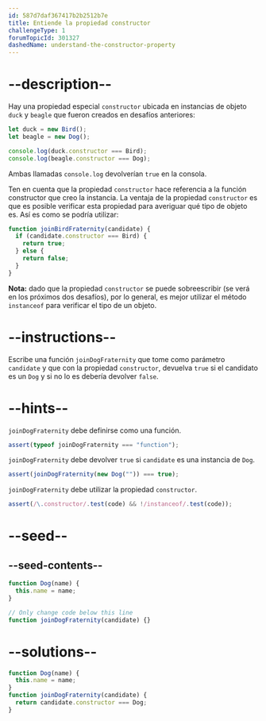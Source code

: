 ```yaml
---
id: 587d7daf367417b2b2512b7e
title: Entiende la propiedad constructor
challengeType: 1
forumTopicId: 301327
dashedName: understand-the-constructor-property
---
```


# --description--

Hay una propiedad especial `constructor` ubicada en instancias de objeto `duck` y `beagle` que fueron creados en desafíos anteriores:

```js
let duck = new Bird();
let beagle = new Dog();

console.log(duck.constructor === Bird);
console.log(beagle.constructor === Dog);
```

Ambas llamadas `console.log` devolverían `true` en la consola.

Ten en cuenta que la propiedad `constructor` hace referencia a la función constructor que creo la instancia. La ventaja de la propiedad `constructor` es que es posible verificar esta propiedad para averiguar qué tipo de objeto es. Así es como se podría utilizar:

```js
function joinBirdFraternity(candidate) {
  if (candidate.constructor === Bird) {
    return true;
  } else {
    return false;
  }
}
```

**Nota:** dado que la propiedad `constructor` se puede sobreescribir (se verá en los próximos dos desafíos), por lo general, es mejor utilizar el método `instanceof` para verificar el tipo de un objeto.

# --instructions--

Escribe una función `joinDogFraternity` que tome como parámetro `candidate` y que con la propiedad `constructor`, devuelva `true` si el candidato es un `Dog` y si no lo es debería devolver `false`.

# --hints--

`joinDogFraternity` debe definirse como una función.

```js
assert(typeof joinDogFraternity === "function");
```

`joinDogFraternity` debe devolver `true` si `candidate` es una instancia de `Dog`.

```js
assert(joinDogFraternity(new Dog("")) === true);
```

`joinDogFraternity` debe utilizar la propiedad `constructor`.

```js
assert(/\.constructor/.test(code) && !/instanceof/.test(code));
```

# --seed--

## --seed-contents--

```js
function Dog(name) {
  this.name = name;
}

// Only change code below this line
function joinDogFraternity(candidate) {}
```

# --solutions--

```js
function Dog(name) {
  this.name = name;
}
function joinDogFraternity(candidate) {
  return candidate.constructor === Dog;
}
```
